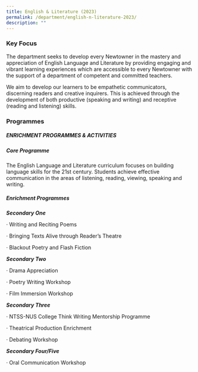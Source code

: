 ```yaml
---
title: English & Literature (2023)
permalink: /department/english-n-literature-2023/
description: ""
---
```

### Key Focus

The department seeks to develop every Newtowner in the mastery and appreciation of English Language and Literature by providing engaging and vibrant learning experiences which are accessible to every Newtowner with the support of a department of competent and committed teachers.

We aim to develop our learners to be empathetic communicators, discerning readers and creative inquirers. This is achieved through the development of both productive (speaking and writing) and receptive (reading and listening) skills.

### Programmes

##### ENRICHMENT PROGRAMMES & ACTIVITIES

##### Core Programme

The English Language and Literature curriculum focuses on building language skills for the 21st century. Students achieve effective communication in the areas of listening, reading, viewing, speaking and writing.

##### Enrichment Programmes

***Secondary One***

· Writing and Reciting Poems

· Bringing Texts Alive through Reader’s Theatre

· Blackout Poetry and Flash Fiction

***Secondary Two***

· Drama Appreciation

· Poetry Writing Workshop

· Film Immersion Workshop

***Secondary Three***

· NTSS-NUS College Think Writing Mentorship Programme

· Theatrical Production Enrichment

· Debating Workshop

***Secondary Four/Five***

· Oral Communication Workshop